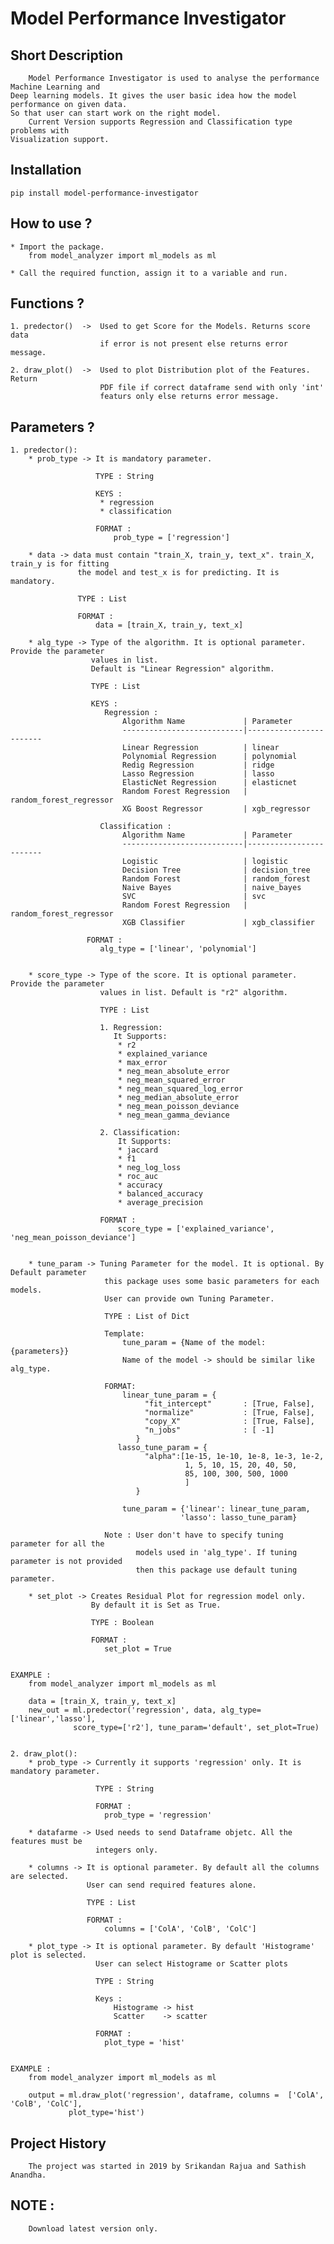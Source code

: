 # Model Performance Investigator


## Short Description

        Model Performance Investigator is used to analyse the performance Machine Learning and
    Deep learning models. It gives the user basic idea how the model performance on given data.
    So that user can start work on the right model.
        Current Version supports Regression and Classification type problems with 
    Visualization support.
    
    
## Installation

    pip install model-performance-investigator
    
    
## How to use ?
    
    * Import the package.
        from model_analyzer import ml_models as ml
    
    * Call the required function, assign it to a variable and run.
                  
                  
## Functions ?

    1. predector()  ->  Used to get Score for the Models. Returns score data
                        if error is not present else returns error message.
    
    2. draw_plot()  ->  Used to plot Distribution plot of the Features. Return 
                        PDF file if correct dataframe send with only 'int' 
                        featurs only else returns error message.
    

## Parameters ?

    1. predector():
        * prob_type -> It is mandatory parameter.
                           
                       TYPE : String
                       
                       KEYS :
                        * regression
                        * classification      
                       
                       FORMAT :
                           prob_type = ['regression']
        
        * data -> data must contain "train_X, train_y, text_x". train_X, train_y is for fitting
                   the model and test_x is for predicting. It is mandatory.
                   
                   TYPE : List
                   
                   FORMAT :
                       data = [train_X, train_y, text_x]
                   
        * alg_type -> Type of the algorithm. It is optional parameter. Provide the parameter
                      values in list.  
                      Default is "Linear Regression" algorithm.
                       
                      TYPE : List
                       
                      KEYS :
                         Regression :
                             Algorithm Name             | Parameter 
                             ---------------------------|------------------------
                             Linear Regression          | linear
                             Polynomial Regression      | polynomial
                             Redig Regression           | ridge
                             Lasso Regression           | lasso
                             ElasticNet Regression      | elasticnet
                             Random Forest Regression   | random_forest_regressor
                             XG Boost Regressor         | xgb_regressor
                             
                        Classification :
                             Algorithm Name             | Parameter 
                             ---------------------------|------------------------
                             Logistic                   | logistic
                             Decision Tree              | decision_tree
                             Random Forest              | random_forest
                             Naive Bayes                | naive_bayes
                             SVC                        | svc
                             Random Forest Regression   | random_forest_regressor
                             XGB Classifier             | xgb_classifier
                         
                     FORMAT :
                        alg_type = ['linear', 'polynomial']
                    
                        
        * score_type -> Type of the score. It is optional parameter. Provide the parameter
                        values in list. Default is "r2" algorithm.
                        
                        TYPE : List
                        
                        1. Regression:
                           It Supports:
                            * r2
                            * explained_variance
                            * max_error
                            * neg_mean_absolute_error
                            * neg_mean_squared_error
                            * neg_mean_squared_log_error
                            * neg_median_absolute_error
                            * neg_mean_poisson_deviance
                            * neg_mean_gamma_deviance
                           
                        2. Classification:
                            It Supports:
                            * jaccard
                            * f1
                            * neg_log_loss
                            * roc_auc
                            * accuracy
                            * balanced_accuracy
                            * average_precision
                            
                        FORMAT :
                            score_type = ['explained_variance', 'neg_mean_poisson_deviance']
                            
                
        * tune_param -> Tuning Parameter for the model. It is optional. By Default parameter 
                         this package uses some basic parameters for each models.
                         User can provide own Tuning Parameter.
                         
                         TYPE : List of Dict
                         
                         Template:
                             tune_param = {Name of the model: {parameters}}
                             Name of the model -> should be similar like alg_type.
                             
                         FORMAT:
                             linear_tune_param = {
                                  "fit_intercept"       : [True, False],
                                  "normalize"           : [True, False],
                                  "copy_X"              : [True, False],
                                  "n_jobs"              : [ -1]
                                }
                            lasso_tune_param = {
                                  "alpha":[1e-15, 1e-10, 1e-8, 1e-3, 1e-2, 
                                           1, 5, 10, 15, 20, 40, 50,
                                           85, 100, 300, 500, 1000
                                           ]
                                }
                                
                             tune_param = {'linear': linear_tune_param, 
                                          'lasso': lasso_tune_param}
                         
                         Note : User don't have to specify tuning parameter for all the
                                models used in 'alg_type'. If tuning parameter is not provided
                                then this package use default tuning parameter.
                                
        * set_plot -> Creates Residual Plot for regression model only.
                      By default it is Set as True.
                      
                      TYPE : Boolean
                      
                      FORMAT :
                         set_plot = True
                    
                         
    EXAMPLE :
        from model_analyzer import ml_models as ml
        
        data = [train_X, train_y, text_x]
        new_out = ml.predector('regression', data, alg_type=['linear','lasso'], 
                  score_type=['r2'], tune_param='default', set_plot=True)
                       
                       
    2. draw_plot():
        * prob_type -> Currently it supports 'regression' only. It is mandatory parameter.
                       
                       TYPE : String
                       
                       FORMAT :
                         prob_type = 'regression'
                         
        * datafarme -> Used needs to send Dataframe objetc. All the features must be 
                       integers only.
        
        * columns -> It is optional parameter. By default all the columns are selected.
                     User can send required features alone.
                     
                     TYPE : List
                     
                     FORMAT :
                         columns = ['ColA', 'ColB', 'ColC']
                         
        * plot_type -> It is optional parameter. By default 'Histograme' plot is selected.
                       User can select Histograme or Scatter plots
                       
                       TYPE : String
                       
                       Keys :
                           Histograme -> hist
                           Scatter    -> scatter
                       
                       FORMAT :
                         plot_type = 'hist'
                
                         
    EXAMPLE :
        from model_analyzer import ml_models as ml
        
        output = ml.draw_plot('regression', dataframe, columns =  ['ColA', 'ColB', 'ColC'],
                 plot_type='hist')
        
                       
## Project History

        The project was started in 2019 by Srikandan Rajua and Sathish Anandha.
        
        
## NOTE :
        Download latest version only.